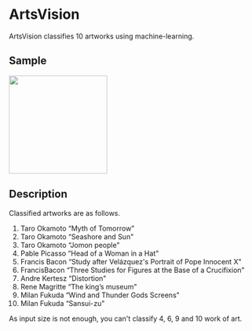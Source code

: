 # ArtsVision

ArtsVision classifies 10 artworks using machine-learning.

## Sample
<img src="https://i.gyazo.com/a3b83a7cf600ede6d871035351e2e863.png" width="200">


## Description

Classified artworks are as follows.

1. Taro Okamoto “Myth of Tomorrow”
1. Taro Okamoto “Seashore and Sun"
1. Taro Okamoto “Jomon people"
1. Pable Picasso “Head of a Woman in a Hat"
1. Francis Bacon “Study after Velázquez's Portrait of Pope Innocent X"
1. FrancisBacon “Three Studies for Figures at the Base of a Crucifixion"
1. Andre Kertesz “Distortion"
1. Rene Magritte “The king’s museum"
1. Milan Fukuda “Wind and Thunder Gods Screens"
1.  Milan Fukuda “Sansui-zu"

As input size is not enough, you can't classify 4, 6, 9 and 10 work of art.
